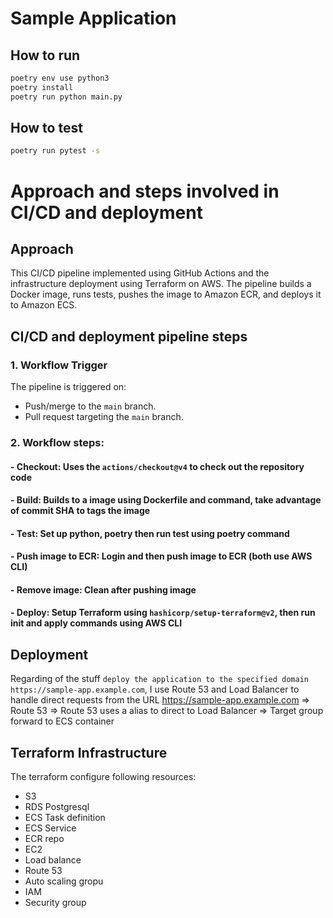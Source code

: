 # Sample Application

## How to run

```bash
poetry env use python3
poetry install
poetry run python main.py
```

## How to test

```bash
poetry run pytest -s
```

# Approach and steps involved in CI/CD and deployment

## Approach

This CI/CD pipeline implemented using GitHub Actions and the infrastructure deployment using Terraform on AWS. The pipeline builds a Docker image, runs tests, pushes the image to Amazon ECR, and deploys it to Amazon ECS.

## CI/CD and deployment pipeline steps

### 1. Workflow Trigger
The pipeline is triggered on:
- Push/merge to the `main` branch.
- Pull request targeting the `main` branch.

### 2. Workflow steps:
#### - Checkout: Uses the `actions/checkout@v4` to check out the repository code
#### - Build: Builds to a image using Dockerfile and command, take advantage of commit SHA to tags the image
#### - Test: Set up python, poetry then run test using poetry command
#### - Push image to ECR: Login and then push image to ECR (both use AWS CLI)
#### - Remove image: Clean after pushing image
#### - Deploy: Setup Terraform using `hashicorp/setup-terraform@v2`, then run init and apply commands using AWS CLI 

## Deployment
Regarding of the stuff `deploy the application to the specified domain https://sample-app.example.com`, I use Route 53 and Load Balancer to handle direct requests from the URL https://sample-app.example.com => Route 53 => Route 53 uses a alias to direct to Load Balancer => Target group forward to ECS container

## Terraform Infrastructure
The terraform configure following resources:
- S3
- RDS Postgresql
- ECS Task definition
- ECS Service
- ECR repo
- EC2
- Load balance
- Route 53
- Auto scaling gropu
- IAM
- Security group